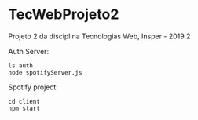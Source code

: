 # TecWebProjeto2
Projeto 2 da disciplina Tecnologias Web, Insper - 2019.2


Auth Server: 
``` 
ls auth
node spotifyServer.js
``` 


Spotify project:
``` 
cd client
npm start
``` 
